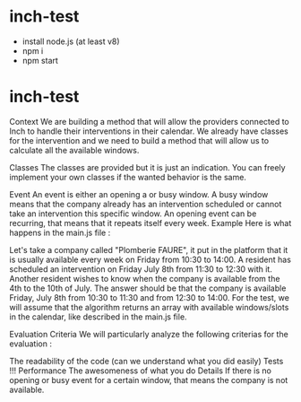 # inch-test

- install node.js (at least v8)
- npm i
- npm start

# inch-test

Context
We are building a method that will allow the providers connected to Inch to handle their interventions in their calendar. We already have classes for the intervention and we need to build a method that will allow us to calculate all the available windows.

Classes
The classes are provided but it is just an indication. You can freely implement your own classes if the wanted behavior is the same.

Event
An event is either an opening a or busy window. A busy window means that the company already has an intervention scheduled or cannot take an intervention this specific window.
An opening event can be recurring, that means that it repeats itself every week.
Example
Here is what happens in the main.js file :

Let's take a company called "Plomberie FAURE", it put in the platform that it is usually available every week on Friday from 10:30 to 14:00. A resident has scheduled an intervention on Friday July 8th from 11:30 to 12:30 with it. Another resident wishes to know when the company is available from the 4th to the 10th of July. The answer should be that the company is available Friday, July 8th from 10:30 to 11:30 and from 12:30 to 14:00. For the test, we will assume that the algorithm returns an array with available windows/slots in the calendar, like described in the main.js file.

Evaluation Criteria
We will particularly analyze the following criterias for the evaluation :

The readability of the code (can we understand what you did easily)
Tests !!!
Performance
The awesomeness of what you do
Details
If there is no opening or busy event for a certain window, that means the company is not available.
